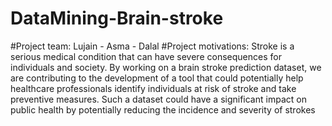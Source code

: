 # DataMining-Brain-stroke
#Project team: Lujain - Asma - Dalal
#Project motivations: Stroke is a serious medical condition that can have severe consequences for individuals and society. By working on a brain stroke prediction dataset, we are contributing to the development of a tool that could potentially help healthcare professionals identify individuals at risk of stroke and take preventive measures. Such a dataset could have a significant impact on public health by potentially reducing the incidence and severity of strokes
